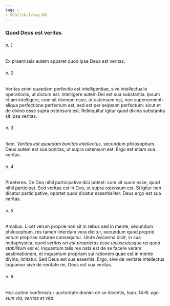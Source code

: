 ```yaml
---
tags : 
- SCG/lib.1/cap.60
---
```


### Quod Deus est veritas

###### n. 1
Ex praemissis autem apparet quod ipse Deus est veritas.

###### n. 2
Veritas enim quaedam perfectio est intelligentiae, sive intellectualis operationis, ut dictum est. Intelligere autem Dei est sua substantia. Ipsum etiam intelligere, cum sit divinum esse, ut ostensum est, non supervenienti aliqua perfectione perfectum est, sed est per seipsum perfectum: sicut et de divino esse supra ostensum est. Relinquitur igitur quod divina substantia sit ipsa veritas.

###### n. 3
Item. *Veritas est quaedam bonitas intellectus*, secundum philosophum. Deus autem est sua bonitas, ut supra ostensum est. Ergo est etiam sua veritas.

###### n. 4
Praeterea. De Deo nihil participative dici potest: cum sit suum esse, quod nihil participat. Sed veritas est in Deo, ut supra ostensum est. Si igitur non dicatur participative, oportet quod dicatur essentialiter. Deus ergo est sua veritas.

###### n. 5
Amplius. Licet verum proprie non sit in rebus sed in mente, secundum philosophum, res tamen interdum vera dicitur, secundum quod proprie actum propriae naturae consequitur. Unde Avicenna dicit, in sua metaphysica, quod *veritas rei est proprietas esse uniuscuiusque rei quod stabilitum est ei*, inquantum talis res nata est de se facere veram aestimationem, et inquantum propriam sui rationem quae est in mente divina, imitatur. Sed Deus est sua essentia. Ergo, sive de veritate intellectus loquamur sive de veritate rei, Deus est sua veritas.

###### n. 6
Hoc autem confirmatur auctoritate domini de se dicentis, Ioan. 14-6: *ego sum via, veritas et vita*.

